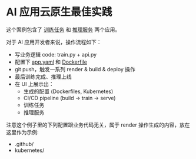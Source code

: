 # AI 应用云原生最佳实践

这个案例包含了 [训练任务](train.py) 和 [推理服务](api.py) 两个应用。

对于 AI 应用开发者来说，操作流程如下：

- 写业务逻辑 code: train.py + api.py
- 配置下 [app.yaml](./app.yaml) 和 [Dockerfile](./Dockerfile)
- git push，触发一系列 render & build & deploy 操作
- 最后训练完成、推理上线
- 在 UI 上展示出：
  - 生成的配置 (Dockerfiles, Kubernetes)
  - CI/CD pipeline (build -> train -> serve)
  - 训练任务
  - 推理服务

注意这个例子里的下列配置跟业务代码无关，属于 render 操作生成的内容，放在这里作为示例:

- .github/
- kubernetes/

